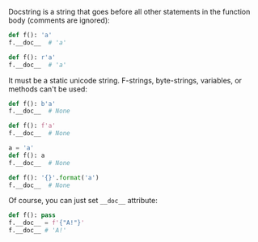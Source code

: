 Docstring is a string that goes before all other statements in the function body (comments are ignored):

```python
def f(): 'a'
f.__doc__  # 'a'

def f(): r'a'
f.__doc__  # 'a'
```

It must be a static unicode string. F-strings, byte-strings, variables, or methods can't be used:

```python
def f(): b'a'
f.__doc__  # None

def f(): f'a'
f.__doc__  # None

a = 'a'
def f(): a
f.__doc__  # None

def f(): '{}'.format('a')
f.__doc__  # None
```

Of course, you can just set `__doc__` attribute:

```python
def f(): pass
f.__doc__ = f'{"A!"}'
f.__doc__ # 'A!'
```
